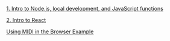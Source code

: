 [1. Intro to Node.js, local development, and JavaScript functions](functions/)

[2. Intro to React](react-intro/)

[Using MIDI in the Browser Example](https://jottenlips.github.io/making-midi)
